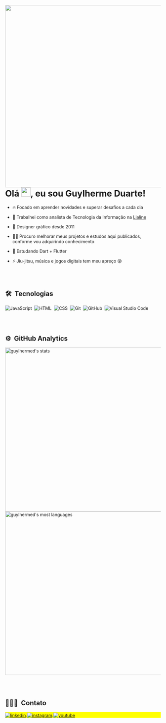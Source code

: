 <img align="right" height="590em" src="https://raw.githubusercontent.com/gist/guylhermed/86e84ef28424b6eb5fb04be128171b9f/raw/a91e82064fdc8a3f60e8b21dc7a3fb804cbae790/githubcard.svg"/>
<h1 align="left">Olá <img src="https://raw.githubusercontent.com/kaueMarques/kaueMarques/master/hi.gif" width="30px">, eu sou Guylherme Duarte!</h1>

- 🔥 Focado em aprender novidades e superar desafios a cada dia

- 🔭 Trabalhei como analista de Tecnologia da Informação na [Lialine](https://br.linkedin.com/company/lia-line-cal%C3%A7ados)

- 🎨 Designer gráfico desde 2011

- 👨‍💻 Procuro melhorar meus projetos e estudos aqui publicados, conforme vou adquirindo conhecimento

- 🌱 Estudando Dart + Flutter

- ⚡ Jiu-jitsu, música e jogos digitais tem meu apreço 😝

<br><br>

## 🛠 &nbsp;Tecnologias

![JavaScript](https://img.shields.io/badge/-JavaScript-05122A?style=flat&logo=javascript)&nbsp;
![HTML](https://img.shields.io/badge/-HTML-05122A?style=flat&logo=HTML5)&nbsp;
![CSS](https://img.shields.io/badge/-CSS-05122A?style=flat&logo=CSS3&logoColor=1572B6)&nbsp;
![Git](https://img.shields.io/badge/-Git-05122A?style=flat&logo=git)&nbsp;
![GitHub](https://img.shields.io/badge/-GitHub-05122A?style=flat&logo=github)&nbsp;
![Visual Studio Code](https://img.shields.io/badge/-Visual%20Studio%20Code-05122A?style=flat&logo=visual-studio-code&logoColor=007ACC)&nbsp;

<br><br>

## ⚙️ &nbsp;GitHub Analytics

<p align="left">
<img width="530em" src="https://github-readme-stats.vercel.app/api?username=guylhermed&show_icons=true&theme=vision-friendly-dark" alt="guylhermed's stats"/>
<img width="530em" src="https://github-readme-stats.vercel.app/api/top-langs/?username=guylhermed&layout=compact&theme=vision-friendly-dark" alt="guylhermed's most languages"/>
</p>

<br><br>

## 👨🏽‍🦲 &nbsp;Contato

<p align="left" style="background:yellow">
<a href="https://linkedin.com/in/guylhermed" target="_blank">
  <img align="center" src="https://img.shields.io/badge/-guylhermed-05122A?style=flat&logo=linkedin" alt="linkedin"/>
</a>
<a href="https://instagram.com/guylhermed" target="_blank">
 <img align="center" src="https://img.shields.io/badge/-guylhermed-05122A?style=flat&logo=instagram" alt="instagram"/>
</a>
<a href="https://www.behance.net/guylhermed" target="_blank">
 <img align="center" src="https://img.shields.io/badge/-guylhermed-05122A?style=flat&logo=behance" alt="youtube"/>
</a>
</p>
